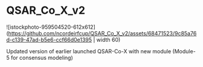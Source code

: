 # QSAR_Co_X_v2

![istockphoto-959504520-612x612](https://github.com/ncordeirfcup/QSAR_Co_X_v2/assets/68471523/9c85a76d-c139-47ad-b5e6-ccf66d0e1395 | width 60)

Updated version of earlier launched QSAR-Co-X with new module (Module-5 for consensus modeling)
